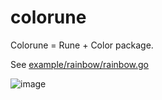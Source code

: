 # colorune

Colorune = Rune + Color package.

See [example/rainbow/rainbow.go](example/rainbow/rainbow.go)

![image](https://user-images.githubusercontent.com/1658147/70849821-ec988d80-1ec6-11ea-9532-907b615739f6.png)
